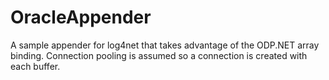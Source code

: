 OracleAppender
==============

A sample appender for log4net that takes advantage of the ODP.NET array binding.
Connection pooling is assumed so a connection is created with each buffer.
